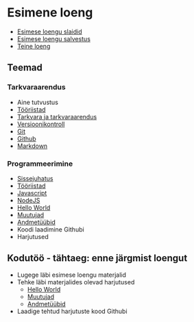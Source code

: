 # Esimene loeng

- [Esimese loengu slaidid](Slides.md)
- [Esimese loengu salvestus](https://youtu.be/917zsHa_wrc)
- [Teine loeng](../Lesson-02/README.md)

## Teemad

### Tarkvaraarendus

- Aine tutvustus
- [Tööriistad](../../../Subjects/Software-Development/Topics/Tools/README.md)
- [Tarkvara ja tarkvaraarendus](../../../Subjects/Software-Development/Topics/Software/README.md)
- [Versioonikontroll](../../../Subjects/Software-Development/Topics/Version-Control/README.md)
- [Git](../../../Subjects/Software-Development/Topics/Git/README.md)
- [Github](../../../Subjects/Software-Development/Topics/Github/README.md)
- [Markdown](../../../Subjects/Software-Development/Topics/Markdown/README.md)

### Programmeerimine

- [Sissejuhatus](../../../Subjects/Programming-Basics/Topics/Introduction/README.md)
- [Tööriistad](../../../Subjects/Programming-Basics/Topics/Tools/README.md)
- [Javascript](../../../Subjects/Programming-Basics/Topics/Javascript/README.md)
- [NodeJS](../../../Subjects/Programming-Basics/Topics/NodeJS/README.md)
- [Hello World](../../../Subjects/Programming-Basics/Topics/HelloWorld/README.md)
- [Muutujad](../../../Subjects/Programming-Basics/Topics/Variables/README.md)
- [Andmetüübid](../../../Subjects/Programming-Basics/Topics/Data-Types/README.md)
- Koodi laadimine Githubi
- Harjutused

## Kodutöö - tähtaeg: enne järgmist loengut

- Lugege läbi esimese loengu materjalid
- Tehke läbi materjalides olevad harjutused
  - [Hello World](../../../Subjects/Programming-Basics/Topics/HelloWorld/README.md#harjutused)
  - [Muutujad](../../../Subjects/Programming-Basics/Topics/Variables/README.md#harjutused)
  - [Andmetüübid](../../../Subjects/Programming-Basics/Topics/Data-Types/README.md#harjutused)
- Laadige tehtud harjutuste kood Githubi
